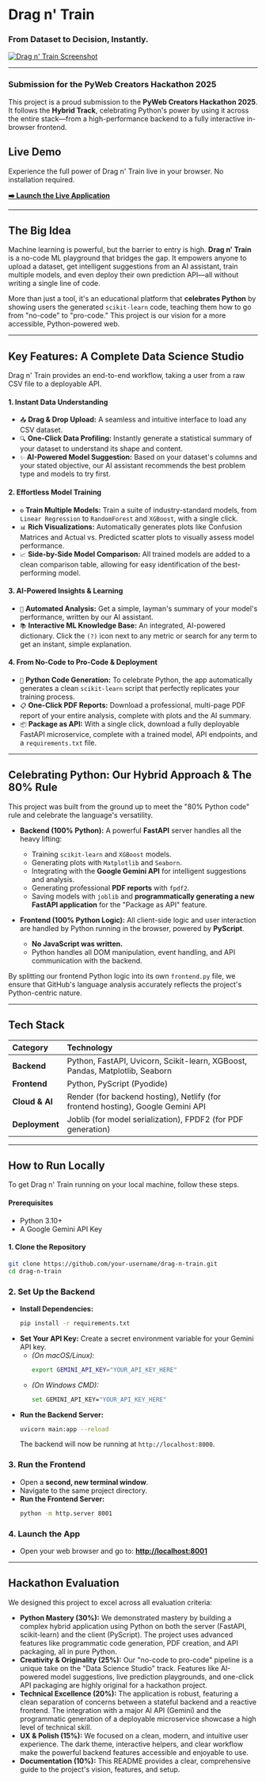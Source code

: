 # Drag n' Train

### From Dataset to Decision, Instantly.

[![Drag n' Train Screenshot](https://res.cloudinary.com/dolthd0mr/image/upload/v1754205883/Screenshot_from_2025-08-03_12-52-39_pxqxkv.png)](https://drag-n-train.vercel.app/)


---

###  Submission for the PyWeb Creators Hackathon 2025

This project is a proud submission to the **PyWeb Creators Hackathon 2025**. It follows the **Hybrid Track**, celebrating Python's power by using it across the entire stack—from a high-performance backend to a fully interactive in-browser frontend.

## Live Demo

Experience the full power of Drag n' Train live in your browser. No installation required.

**[➡️ Launch the Live Application](https://your-netlify-url.netlify.app/)**


---

## The Big Idea

Machine learning is powerful, but the barrier to entry is high. **Drag n' Train** is a no-code ML playground that bridges the gap. It empowers anyone to upload a dataset, get intelligent suggestions from an AI assistant, train multiple models, and even deploy their own prediction API—all without writing a single line of code.

More than just a tool, it's an educational platform that **celebrates Python** by showing users the generated `scikit-learn` code, teaching them how to go from "no-code" to "pro-code." This project is our vision for a more accessible, Python-powered web.

---

## Key Features: A Complete Data Science Studio

Drag n' Train provides an end-to-end workflow, taking a user from a raw CSV file to a deployable API.

#### 1. Instant Data Understanding
*   `📤` **Drag & Drop Upload:** A seamless and intuitive interface to load any CSV dataset.
*   `🔍` **One-Click Data Profiling:** Instantly generate a statistical summary of your dataset to understand its shape and content.
*   `✨` **AI-Powered Model Suggestion:** Based on your dataset's columns and your stated objective, our AI assistant recommends the best problem type and models to try first.

#### 2. Effortless Model Training
*   `⚙️` **Train Multiple Models:** Train a suite of industry-standard models, from `Linear Regression` to `RandomForest` and `XGBoost`, with a single click.
*   `📊` **Rich Visualizations:** Automatically generates plots like Confusion Matrices and Actual vs. Predicted scatter plots to visually assess model performance.
*   `📈` **Side-by-Side Model Comparison:** All trained models are added to a clean comparison table, allowing for easy identification of the best-performing model.

#### 3. AI-Powered Insights & Learning
*   `📄` **Automated Analysis:** Get a simple, layman's summary of your model's performance, written by our AI assistant.
*   `📚` **Interactive ML Knowledge Base:** An integrated, AI-powered dictionary. Click the `(?)` icon next to any metric or search for any term to get an instant, simple explanation.

#### 4. From No-Code to Pro-Code & Deployment
*   `🐍` **Python Code Generation:** To celebrate Python, the app automatically generates a clean `scikit-learn` script that perfectly replicates your training process.
*   `📋` **One-Click PDF Reports:** Download a professional, multi-page PDF report of your entire analysis, complete with plots and the AI summary.
*   `📦` **Package as API:** With a single click, download a fully deployable FastAPI microservice, complete with a trained model, API endpoints, and a `requirements.txt` file.

---

## Celebrating Python: Our Hybrid Approach & The 80% Rule

This project was built from the ground up to meet the "80% Python code" rule and celebrate the language's versatility.

*   **Backend (100% Python):** A powerful **FastAPI** server handles all the heavy lifting:
    *   Training `scikit-learn` and `XGBoost` models.
    *   Generating plots with `Matplotlib` and `Seaborn`.
    *   Integrating with the **Google Gemini API** for intelligent suggestions and analysis.
    *   Generating professional **PDF reports** with `fpdf2`.
    *   Saving models with `joblib` and **programmatically generating a new FastAPI application** for the "Package as API" feature.

*   **Frontend (100% Python Logic):** All client-side logic and user interaction are handled by Python running in the browser, powered by **PyScript**.
    *   **No JavaScript was written.**
    *   Python handles all DOM manipulation, event handling, and API communication with the backend.

By splitting our frontend Python logic into its own `frontend.py` file, we ensure that GitHub's language analysis accurately reflects the project's Python-centric nature.

---

## Tech Stack

| Category | Technology |
| :--- | :--- |
| **Backend** | Python, FastAPI, Uvicorn, Scikit-learn, XGBoost, Pandas, Matplotlib, Seaborn |
| **Frontend** | Python, PyScript (Pyodide) |
| **Cloud & AI** | Render (for backend hosting), Netlify (for frontend hosting), Google Gemini API |
| **Deployment** | Joblib (for model serialization), FPDF2 (for PDF generation) |

---

## How to Run Locally

To get Drag n' Train running on your local machine, follow these steps.

#### Prerequisites
*   Python 3.10+
*   A Google Gemini API Key

#### 1. Clone the Repository
```bash
git clone https://github.com/your-username/drag-n-train.git
cd drag-n-train
```
### 2. Set Up the Backend
*   **Install Dependencies:**
    ```bash
    pip install -r requirements.txt
    ```
*   **Set Your API Key:** Create a secret environment variable for your Gemini API key.
    *   *(On macOS/Linux):*
        ```bash
        export GEMINI_API_KEY="YOUR_API_KEY_HERE"
        ```
    *   *(On Windows CMD):*
        ```bash
        set GEMINI_API_KEY="YOUR_API_KEY_HERE"
        ```
*   **Run the Backend Server:**
    ```bash
    uvicorn main:app --reload
    ```
    The backend will now be running at `http://localhost:8000`.

### 3. Run the Frontend
*   Open a **second, new terminal window**.
*   Navigate to the same project directory.
*   **Run the Frontend Server:**
    ```bash
    python -m http.server 8001
    ```

### 4. Launch the App
*   Open your web browser and go to:
    **[http://localhost:8001](http://localhost:8001)**

---

## Hackathon Evaluation

We designed this project to excel across all evaluation criteria:

*   **Python Mastery (30%):** We demonstrated mastery by building a complex hybrid application using Python on both the server (FastAPI, scikit-learn) and the client (PyScript). The project uses advanced features like programmatic code generation, PDF creation, and API packaging, all in pure Python.
*   **Creativity & Originality (25%):** Our "no-code to pro-code" pipeline is a unique take on the "Data Science Studio" track. Features like AI-powered model suggestions, live prediction playgrounds, and one-click API packaging are highly original for a hackathon project.
*   **Technical Excellence (20%):** The application is robust, featuring a clean separation of concerns between a stateful backend and a reactive frontend. The integration with a major AI API (Gemini) and the programmatic generation of a deployable microservice showcase a high level of technical skill.
*   **UX & Polish (15%):** We focused on a clean, modern, and intuitive user experience. The dark theme, interactive helpers, and clear workflow make the powerful backend features accessible and enjoyable to use.
*   **Documentation (10%):** This README provides a clear, comprehensive guide to the project's vision, features, and setup.
